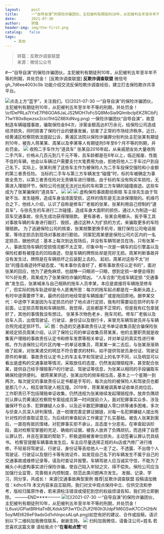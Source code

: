 ```yaml
---
layout:     post
title:      一“自导自演”的保险诈骗团伙，主犯被判有期徒刑10年，从犯被判五年至半年不等的刑期，并处罚金！
date:       2021-07-30
author:     转载
header-img: img/the-first.png
catalog:   false
tags:
    - 其他
---
```


<blockquote><p>转载：反欺诈调查联盟<br>
来源：微信公众号</p></blockquote>

#一“自导自演”的保险诈骗团伙，主犯被判有期徒刑10年，从犯被判五年至半年不等的刑期，并处罚金！
[反欺诈调查联盟]
**反欺诈调查联盟**
微信号gh_7d6ee4003c5b
功能介绍交流反保险欺诈调查经验，建立打击保险欺诈共享平台。

![]({{site.baseurl}}/postimg/icfDePRLa7tYxE7Pl6GOA6JaLJS2MOH7oLqibgEhxp56uq2ufXcD2CHibKhlgEziaeNzPn4L5kXBzfL3siaQ7lnPVBA.png)点击上方“蓝字”，关注我们。![](2021-07-30
一“自导自演”的保险诈骗团伙，主犯被判有期徒刑10年，从犯被判五年至半年不等的刑期，并处罚金！\\icfDePRLa7tYxE7Pl6GOA6JaLJS2MOH7oFcSQ8MoSia9QlmibclpEKZRCibFj71wY80x8qwzsx2cicI1htQZ8BXdNvg.png)
一保险诈骗团伙“自导自演”，故意制造车辆碰撞事故，骗取保险金94次，涉案金额高达81万余元，给保险公司造成经济损失，同时损害了保险行业的健康发展，妨害了正常的市场经济秩序。近日，经黄浦区检察院依法提起公诉，黄浦区法院以保险诈骗罪分别判处主犯张某有期徒刑10年，被告人蒋某某、周某以及李某等人有期徒刑5年至6个月不等的刑期，并处罚金。
![]({{site.baseurl}}/postimg/HA5FOX8UzXguRIOkurt7aWiaFicCJ7j8pHQOkNg6RWaaaibqZN4Ckv2xC50ia195GG7Pk7Bp3f9BpuIPOXsssF3khw.jpeg)
收购二手车作为“道具车”
张某自2016年起，从亲戚朋友处大量收购二手汽车，价格从几百元到几千元不等，且车龄都是在6年以上，临近报废、性能不佳的车辆，他会以车辆过户需要支付大笔费用为由，拒绝将他人二手车过户到自己名下。实际上，张某利用了这些车主作为被保险人为二手车投保交强险和小金额的第三者责任险。
当标的二手车与第三方车辆发生“碰撞”时，标的车被确定为事故全责方，以第三者责任险对无责辆车进行理赔，由于标的车没有购买车损险，无需进入理赔环节，保险公司也就无法对比标的车和第三方车辆的碰撞痕迹。这些车成为了张某骗保的“道具车”。
![]({{site.baseurl}}/postimg/HA5FOX8UzXguRIOkurt7aWiaFicCJ7j8pHqLI8iaicyEbuiaNq3uc63Yv83JibkL5QiaP4wweKoP1ycfdRFAJnjsTjlnQ.jpeg)
![]({{site.baseurl}}/postimg/HA5FOX8UzXguRIOkurt7aWiaFicCJ7j8pHHtfH9sZZZrA40rEHjTdtFjJ29wW83nZzBTCYTRztInPJX4mvPyMmGw.jpeg)
![]({{site.baseurl}}/postimg/HA5FOX8UzXguRIOkurt7aWiaFicCJ7j8pHYZOZaX18HcVP0QyVrcqBt5T78WCOxSKvbsZvrOCCNKGMP9O8fI0PWg.jpeg)
虚构保险事故勘验索赔
车主徐先生由于驾驶不当、发生碰擦，造成车身油漆面受损，这样的情形是无法进保理赔的。机缘巧合之下，他经人介绍，认识了自称是修车厂老板的张某，张某利用自己控制的“道具车”，与徐先生的车进行二次碰撞，造成车身大面积的损伤，通过人为制造一起双车交通事故，徐先生成功获得理赔款。
更有甚者，张某会用榔头、扳手等工具对事故车辆的车身进行敲打、毁损，通过这种人为扩损的方式，来骗取更多的车险理赔款。
为了逃避保险公司的核查，张某频繁更换手机号，拨打保险公司电话报案，等待定损员到现场对事故进行勘验。
同案犯周某便是保险公司片区内的一名定损员，据他供述：基本上每次到达现场后，并没有车辆驾驶员在场，只有张某一人，事故现场车辆的受损情况都不太正常，印象中有一次是一辆车的后引擎盖以及保险杠都有被撞击的凹陷痕迹，但是车辆的牌照处却是完好无损。周某判断事故并没有发生过，牌照是在车辆损坏之后装配上去的。
起初，周某对这些不太“对劲”的撞击痕迹持怀疑态度，“有本事你去查好了，都有事故责任认定书的”，面对张某的回应，他为了避免麻烦，也就睁一只眼闭一只眼，想到定损一单便会得到10%好处费，周某成为了张某保险诈骗的帮凶。
“人车合影”完成车辆定损
“交通事故”发生后，张某喊来与自己相熟的拖车人员李某，本应是直接将车辆拖至修车厂，但实际的拖车轨迹却是令人匪夷所思：每次的拖车起点都是在一条断头路上，有时中途需要停下来，最终的目的地经常是车辆报废厂或是拖回原地。据李某交代：中途停下来是因为与定损员约好了地点进行定损，我有时需要站在损坏的车子前面，让定损员帮我和车辆拍照，我觉得，这些都是不正常的，但是我有红包拿就好了，其他的事情我没有想过。
张某多次物色老乡、拖车司机、修车厂老板以及验车人员，出借驾驶证、行驶证、身份证以及银行卡，来冒充车辆驾驶员并与车辆合照完成定损环节。
![]({{site.baseurl}}/postimg/HA5FOX8UzXguRIOkurt7aWiaFicCJ7j8pH5ctnF1hoJ0KuNhv2tITYn2J1y1kze7vLEdZia62KmvibfXA94T304icVw.jpeg)
图：伪造的交通事故责任认定书单证收集员配合骗保险张某经定损员周某介绍，认识了保险公司的单证收集员蒋某某，他的主要职责就是收集客户理赔的事故责任认定书和修车发票等相关单证，并对单证的真实性进行审核。作为该保险公司片区内唯一的单证收集员，蒋某某一来二去后，与张某渐渐熟络了起来，对张某递交的明显不符合要求的材料，如不提供驾驶员身份证、驾驶证原件的单据、事故责任认定书上的车主名字和驾驶证上的名字不同，以及明显可以看出是虚构的交通事故等情况，采取放任的态度，仍然发起理赔程序，甚至配合张某，提供自己经手理赔客户的行驶证、驾驶证等信息，为张某以相同的手段骗取车辆保险提供便利。
据蒋某某供述，张某出险的频率相当高，基本上一个星期一到两次，每次提交的事故责任认定书都是手写的，每次出险的被保险人和驾驶员也都是那几个人，相互做驾驶人相互撞。2019年，蒋某某被调离单证收单员岗位后，工作职责已不包括理赔单证收集，仍然违规为张某继续发起理赔程序。放弃负隅顽抗认罪认罚黄浦区检察院专案组成员第一时间提前介入，面对犯罪事实众多、涉及骗保环节众多、犯罪嫌疑人众多，以及近半数犯罪嫌疑人零口供等诸多困难，多次与侦查人员深入研判案情，逐一梳理完善定罪证据链，对每一名犯罪嫌疑人提出有针对性的侦查取证意见，为后续的审查起诉工作奠定了扎实基础。被告人张某到案后，一直抱有抵抗情绪，对犯罪事实拒不承认，且态度十分恶劣。在审查起诉阶段，面对检察官掌握的充足、确凿的证据，被告人放弃了负隅顽抗，而选择了自愿认罪认罚，并且在家属的帮助下，积极退赔被害单位损失，主动签署认罪认罚具结书。
检察官提醒车辆事故发生后，车主应尽量选择正规的4s店或汽修厂进行维修，不轻易将驾驶证、行驶证、身份证等丢给他人一走了之。不透露、不出借个人驾驶证、行驶证以及银行卡等有效证件，如发现自己名下的车辆发生不属于自己的交通事故或维修记录等，请及时查证并报警。车辆驾驶人应当诚实守信，不能为了蝇头小利虚构事实进行保险诈骗，使自己陷入牢狱之灾，得不偿失。保险公司应当加强行业监管，完善相关内控制度，防范此类问题再次发生。
发掘、记录、学习，同分享，共成长！
来源|交通事故典型案例
推荐|反欺诈调查联盟
投稿请加微信：kdhc678
本文内容来自互联网，我们对文中观点保持中立、仅供交流和参考，版权归属原作者，若来源标注错误或侵犯到您的权益烦请告知，我们将立即删除。
———END****———
![]({{site.baseurl}}/postimg/L6usUGPiatBSs5Yxdp5NU9dpdqWanE7Mq7XpTo0mwlia1gia9NNFGTRYKdpVvrK2KgpAPictg52F8U9sicXI1jQ1dzA.jpeg)![](2021-07-30
一“自导自演”的保险诈骗团伙，主犯被判有期徒刑10年，从犯被判五年至半年不等的刑期，并处罚金！\\L6usUGPiatBRHiaTnBLKdskSP3wYDcZtJf2f60h3UdpFM6GSwK7CCH2tbN5oylMEt626eF9adsGd1vhInpcsALqA.png)如您有好的建议、合作或投稿，请识别以下二维码加我微信联系，谢谢支持。
![]({{site.baseurl}}/postimg/L6usUGPiatBQzy4D2oibDDFaAib3qNLtmGcUO2D4Wfq2SD8J7KXPz2zCTC9IHAxCHCXkJqwXNsG0lnUNNFNkVHkkA.jpeg)
扫码加我微信，请备注公司+姓名
若您喜欢这篇文章
请给我点个“**在看和点赞**”吧
